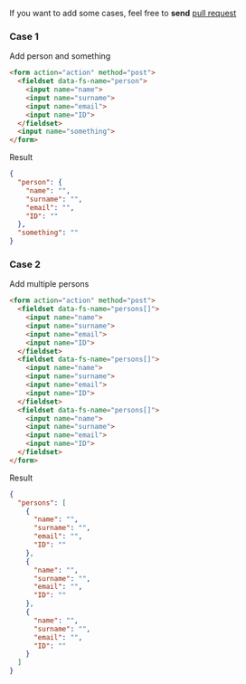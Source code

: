 If you want to add some cases, feel free to **send** [pull request](https://github.com/Guja1501/fieldset-object/pulls)

### Case 1

Add person and something

```html
<form action="action" method="post">
  <fieldset data-fs-name="person">
    <input name="name">
    <input name="surname">
    <input name="email">
    <input name="ID">
  </fieldset>
  <input name="something">
</form>
```
Result

```json
{
  "person": {
    "name": "",
    "surname": "",
    "email": "",
    "ID": ""
  },
  "something": ""
}
```


### Case 2

Add multiple persons

```html
<form action="action" method="post">
  <fieldset data-fs-name="persons[]">
    <input name="name">
    <input name="surname">
    <input name="email">
    <input name="ID">
  </fieldset>
  <fieldset data-fs-name="persons[]">
    <input name="name">
    <input name="surname">
    <input name="email">
    <input name="ID">
  </fieldset>
  <fieldset data-fs-name="persons[]">
    <input name="name">
    <input name="surname">
    <input name="email">
    <input name="ID">
  </fieldset>
</form>
```

Result

```json
{
  "persons": [
    {
      "name": "",
      "surname": "",
      "email": "",
      "ID": ""
    },
    {
      "name": "",
      "surname": "",
      "email": "",
      "ID": ""
    },
    {
      "name": "",
      "surname": "",
      "email": "",
      "ID": ""
    }
  ]
}
```
